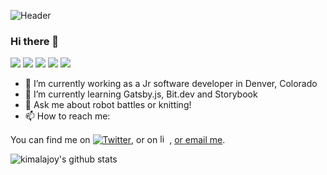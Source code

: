 ![Header](https://user-images.githubusercontent.com/54754467/101996564-e3383180-3c90-11eb-8c84-ad9c72318322.gif)

### Hi there 👋

![](https://img.shields.io/badge/JavaScript-informational?style=flat&logo=javascript&logoColor=892bbb&color=2bbc8a)
![](https://img.shields.io/badge/React-informational?style=flat&logo=react&logoColor=892bbb&color=2bbc8a)
![](https://img.shields.io/badge/Gatsby-informational?style=flat&logo=gatsby&logoColor=892bbb&color=2bbc8a)
![](https://img.shields.io/badge/HTML-informational?style=flat&logo=html&logoColor=892bbb&color=2bbc8a)
![](https://img.shields.io/badge/CSS-informational?style=flat&logo=css&logoColor=892bbb&color=2bbc8a)


- 🔭 I’m currently working as a Jr software developer in Denver, Colorado
- 🌱 I’m currently learning Gatsby.js, Bit.dev and Storybook
- 💬 Ask me about robot battles or knitting!
- 📫 How to reach me: 

<!-- Actual text -->

You can find me on [![Twitter][1.2]][1], or on <img src="https://user-images.githubusercontent.com/54754467/101998626-2e9f0f80-3c92-11eb-977b-979ba9caf071.png" alt="linkedin" width="15" height="15">, [or email me](kimalajoy@gmail.com).

<!-- Icons -->

[1.2]: http://i.imgur.com/wWzX9uB.png 


<!-- Links to your social media accounts -->

[1]: https://twitter.com/Tech16Kim
[2]: https://www.linkedin.com/in/kimala-cochran/

![kimalajoy's github stats](https://github-readme-stats.vercel.app/api?username=kimalajoy&show_icons=true&theme=tokyonight)
